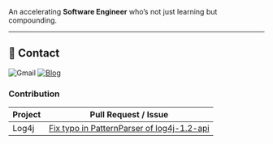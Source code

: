 
An accelerating **Software Engineer** who’s not just learning but compounding.


---

## 📧 Contact  
![Gmail](https://img.shields.io/badge/rkdgusdnr32@gmail.com-D14836?style=for-the-badge&logo=gmail&logoColor=white)
[![Blog](https://img.shields.io/badge/Tistory-Blog-%232E2D2D?style=for-the-badge&logo=tistory&logoColor=white)](https://hyunw9dev.tistory.com/)  

### Contribution

| Project        | Pull Request / Issue |
|----------------|----------------------|
| Log4j        | [Fix typo in PatternParser of log4j-1.2-api](https://github.com/apache/logging-log4j2/pull/3617) |

